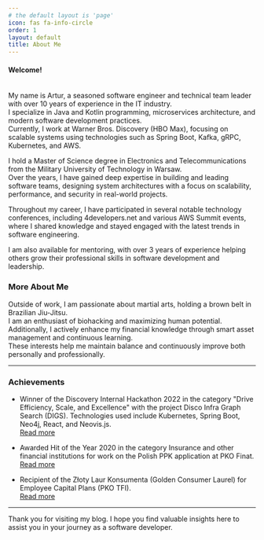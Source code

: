 ```yaml
---
# the default layout is 'page'
icon: fas fa-info-circle
order: 1
layout: default
title: About Me
---
```


#### Welcome! <br><br>
My name is Artur, a seasoned software engineer and technical team leader with over 10 years of experience in the IT industry.  
I specialize in Java and Kotlin programming, microservices architecture, and modern software development practices.  
Currently, I work at Warner Bros. Discovery (HBO Max), focusing on scalable systems using technologies such as Spring Boot, Kafka, gRPC, Kubernetes, and AWS.

I hold a Master of Science degree in Electronics and Telecommunications from the Military University of Technology in Warsaw.  
Over the years, I have gained deep expertise in building and leading software teams, designing system architectures with a focus on scalability, performance, and security in real-world projects.

Throughout my career, I have participated in several notable technology conferences, including 4developers.net and various AWS Summit events,  
where I shared knowledge and stayed engaged with the latest trends in software engineering.

I am also available for mentoring, with over 3 years of experience helping others grow their professional skills in software development and leadership.

### More About Me

Outside of work, I am passionate about martial arts, holding a brown belt in Brazilian Jiu-Jitsu.  
I am an enthusiast of biohacking and maximizing human potential.  
Additionally, I actively enhance my financial knowledge through smart asset management and continuous learning.  
These interests help me maintain balance and continuously improve both personally and professionally.

---

### Achievements

- Winner of the Discovery Internal Hackathon 2022 in the category "Drive Efficiency, Scale, and Excellence" with the project Disco Infra Graph Search (DIGS). Technologies used include Kubernetes, Spring Boot, Neo4j, React, and Neovis.js.  
  [Read more](https://discoverydtctechblog.com/discovery-inc-hosted-its-inaugural-global-hackathon-bfacabf4788e#:~:text=1.%20Disco%20Infra%20Graph%20Search%20(DIGS))

- Awarded Hit of the Year 2020 in the category Insurance and other financial institutions for work on the Polish PPK application at PKO Finat.  
  [Read more](https://www.gb.pl/nagrody-hit-roku-2020-przyznane-pnews-3246.html)

- Recipient of the Złoty Laur Konsumenta (Golden Consumer Laurel) for Employee Capital Plans (PKO TFI).  
  [Read more](https://www.pkotfi.pl/aktualnosci/zloty-laur-konsumenta-dla-pracowniczych-planow-kapitalowych-pko-tfi/)

---

Thank you for visiting my blog. I hope you find valuable insights here to assist you in your journey as a software developer.
